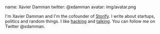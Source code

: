name: Xavier Damman
twitter: @xdamman
avatar: img/avatar.png

I'm Xavier Damman and I'm the cofounder of [Storify](http://storify.com). I write about startups, politics and random things. I like [hacking](http://github.com/xdamman) and [talking](/interviews).
You can follow me on Twitter @xdamman.

